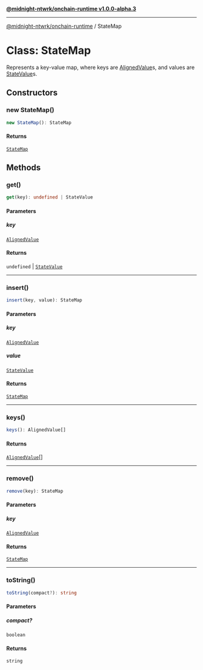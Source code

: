 [**@midnight-ntwrk/onchain-runtime v1.0.0-alpha.3**](../README.md)

***

[@midnight-ntwrk/onchain-runtime](../globals.md) / StateMap

# Class: StateMap

Represents a key-value map, where keys are [AlignedValue](../type-aliases/AlignedValue.md)s, and values
are [StateValue](StateValue.md)s.

## Constructors

### new StateMap()

```ts
new StateMap(): StateMap
```

#### Returns

[`StateMap`](StateMap.md)

## Methods

### get()

```ts
get(key): undefined | StateValue
```

#### Parameters

##### key

[`AlignedValue`](../type-aliases/AlignedValue.md)

#### Returns

`undefined` \| [`StateValue`](StateValue.md)

***

### insert()

```ts
insert(key, value): StateMap
```

#### Parameters

##### key

[`AlignedValue`](../type-aliases/AlignedValue.md)

##### value

[`StateValue`](StateValue.md)

#### Returns

[`StateMap`](StateMap.md)

***

### keys()

```ts
keys(): AlignedValue[]
```

#### Returns

[`AlignedValue`](../type-aliases/AlignedValue.md)[]

***

### remove()

```ts
remove(key): StateMap
```

#### Parameters

##### key

[`AlignedValue`](../type-aliases/AlignedValue.md)

#### Returns

[`StateMap`](StateMap.md)

***

### toString()

```ts
toString(compact?): string
```

#### Parameters

##### compact?

`boolean`

#### Returns

`string`
